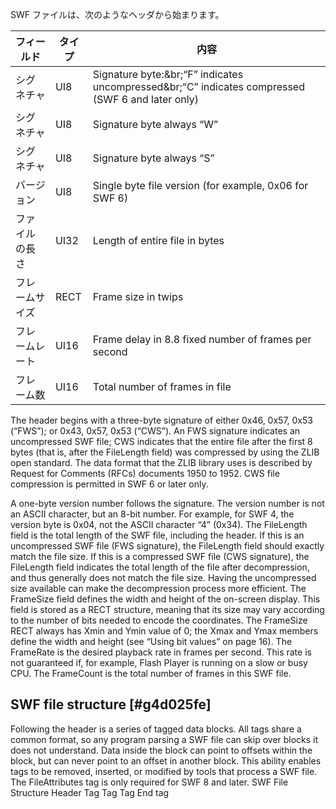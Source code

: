 SWF ファイルは、次のようなヘッダから始まります。

|フィールド|タイプ|内容|
| --- | --- | --- |
|シグネチャ|UI8|Signature byte:&br;“F” indicates uncompressed&br;“C” indicates compressed (SWF 6 and later only)|
|シグネチャ|UI8|Signature byte always “W”|
|シグネチャ|UI8|Signature byte always “S”|
|バージョン|UI8|Single byte file version (for example, 0x06 for SWF 6)|
|ファイルの長さ|UI32|Length of entire file in bytes|
|フレームサイズ|RECT|Frame size in twips|
|フレームレート|UI16|Frame delay in 8.8 fixed number of frames per second|
|フレーム数|UI16|Total number of frames in file|

The header begins with a three-byte signature of either 0x46, 0x57, 0x53 (“FWS”); or 0x43,
0x57, 0x53 (“CWS”). An FWS signature indicates an uncompressed SWF file; CWS
indicates that the entire file after the first 8 bytes (that is, after the FileLength field) was
compressed by using the ZLIB open standard. The data format that the ZLIB library uses is
described by Request for Comments (RFCs) documents 1950 to 1952. CWS file compression
is permitted in SWF 6 or later only.

A one-byte version number follows the signature. The version number is not an ASCII
character, but an 8-bit number. For example, for SWF 4, the version byte is 0x04, not the
ASCII character “4” (0x34).
The FileLength field is the total length of the SWF file, including the header. If this is an
uncompressed SWF file (FWS signature), the FileLength field should exactly match the file
size. If this is a compressed SWF file (CWS signature), the FileLength field indicates the total
length of the file after decompression, and thus generally does not match the file size. Having
the uncompressed size available can make the decompression process more efficient.
The FrameSize field defines the width and height of the on-screen display. This field is stored
as a RECT structure, meaning that its size may vary according to the number of bits needed
to encode the coordinates. The FrameSize RECT always has Xmin and Ymin value of 0; the
Xmax and Ymax members define the width and height (see “Using bit values” on page 16).
The FrameRate is the desired playback rate in frames per second. This rate is not guaranteed
if, for example, Flash Player is running on a slow or busy CPU.
The FrameCount is the total number of frames in this SWF file.


## SWF file structure [#g4d025fe]

Following the header is a series of tagged data blocks. All tags share a common format, so any
program parsing a SWF file can skip over blocks it does not understand. Data inside the block
can point to offsets within the block, but can never point to an offset in another block. This
ability enables tags to be removed, inserted, or modified by tools that process a SWF file.
The FileAttributes tag is only required for SWF 8 and later.
SWF File Structure
Header Tag Tag Tag End tag
